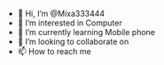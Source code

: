 - 👋 Hi, I’m @Mixa333444
- 👀 I’m interested in Computer
- 🌱 I’m currently learning Mobile phone
- 💞️ I’m looking to collaborate on 
- 📫 How to reach me 


